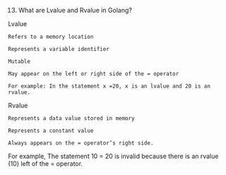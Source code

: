 13. What are Lvalue and Rvalue in Golang?

Lvalue

    Refers to a memory location

    Represents a variable identifier

    Mutable

    May appear on the left or right side of the = operator

    For example: In the statement x =20, x is an lvalue and 20 is an rvalue.

Rvalue

    Represents a data value stored in memory

    Represents a constant value

    Always appears on the = operator’s right side.

For example, The statement 10 = 20 is invalid because there is an rvalue (10) left of the = operator.
